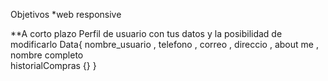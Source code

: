 Objetivos
*web responsive

**A corto plazo
Perfil de usuario con tus datos y la posibilidad de modificarlo
Data{
      nombre_usuario , telefono  , correo , direccio , about me , nombre completo  
      historialCompras {}
}